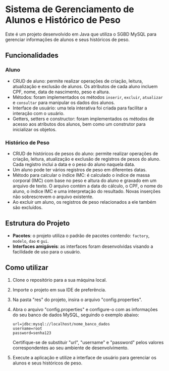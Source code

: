 # Sistema de Gerenciamento de Alunos e Histórico de Peso

Este é um projeto desenvolvido em Java que utiliza o SGBD MySQL para gerenciar informações de alunos e seus históricos de peso.

## Funcionalidades

### Aluno

- CRUD de aluno: permite realizar operações de criação, leitura, atualização e exclusão de alunos. Os atributos de cada aluno incluem CPF, nome, data de nascimento, peso e altura.
- Métodos: foram implementados os métodos `inserir`, `excluir`, `atualizar` e `consultar` para manipular os dados dos alunos.
- Interface de usuário: uma tela interativa foi criada para facilitar a interação com o usuário.
- Getters, setters e constructor: foram implementados os métodos de acesso aos atributos dos alunos, bem como um construtor para inicializar os objetos.

### Histórico de Peso

- CRUD de históricos de pesos do aluno: permite realizar operações de criação, leitura, atualização e exclusão de registros de pesos do aluno. Cada registro inclui a data e o peso do aluno naquela data.
- Um aluno pode ter vários registros de peso em diferentes datas.
- Método para calcular o índice IMC: é calculado o índice de massa corporal (IMC) com base no peso e altura do aluno e gravado em um arquivo de texto. O arquivo contém a data do cálculo, o CPF, o nome do aluno, o índice IMC e uma interpretação do resultado. Novas inserções não sobrescrevem o arquivo existente.
- Ao excluir um aluno, os registros de peso relacionados a ele também são excluídos.

## Estrutura do Projeto

- **Pacotes**: o projeto utiliza o padrão de pacotes contendo: `factory`, `modelo`, `dao` e `gui`.
- **Interfaces amigáveis**: as interfaces foram desenvolvidas visando a facilidade de uso para o usuário.

## Como utilizar

1. Clone o repositório para a sua máquina local.
2. Importe o projeto em sua IDE de preferência.
3. Na pasta "res" do projeto, insira o arquivo "config.properties".
4. Abra o arquivo "config.properties" e configure-o com as informações do seu banco de dados MySQL, seguindo o exemplo abaixo:

    ```
    url=jdbc:mysql://localhost/nome_banco_dados
    username=root
    password=senha123
    ```

    Certifique-se de substituir "url", "username" e "password" pelos valores correspondentes ao seu ambiente de desenvolvimento.

5. Execute a aplicação e utilize a interface de usuário para gerenciar os alunos e seus históricos de peso.
